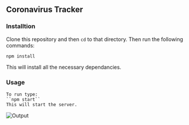 ## Coronavirus Tracker

### Installtion
Clone this repository and then `cd` to that directory.
Then run the following commands:

```npm install```


This will install all the necessary dependancies.

### Usage
    To run type:
    ``npm start``
    This will start the server.


![Output](https://github.com/Master52/corona-tracker/blob/master/output.gif)
